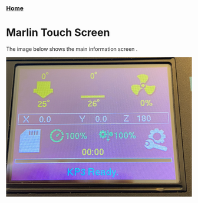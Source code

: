 ### [Home](https://3dp-tech.github.io/Kingroon-KP3/)

# Marlin Touch Screen
The image below shows the main information screen .

![](https://github.com/3DP-Tech/Kingroon-KP3/raw/main/Images/screen-1008.png)



